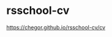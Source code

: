 # rsschool-cv

<a href="https://chegor.github.io/rsschool-cv/cv">https://chegor.github.io/rsschool-cv/cv</a>
